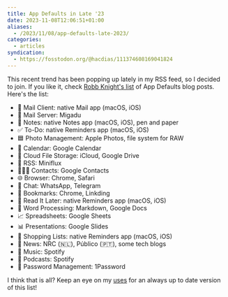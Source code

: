 ```yaml
---
title: App Defaults in Late '23
date: 2023-11-08T12:06:51+01:00
aliases:
  - /2023/11/08/app-defaults-late-2023/
categories:
  - articles
syndication:
  - https://fosstodon.org/@hacdias/111374608169041824
---
```


This recent trend has been popping up lately in my RSS feed, so I decided to join. If you like it, check [Robb Knight's list](https://defaults.rknight.me/) of App Defaults blog posts. Here's the list:

- 📨 Mail Client: native Mail app (macOS, iOS)
- 📮 Mail Server: Migadu
- 📝 Notes: native Notes app (macOS, iOS), pen and paper
- ✅ To-Do: native Reminders app (macOS, iOS)
- 🟦 Photo Management: Apple Photos, file system for RAW
- 📆 Calendar: Google Calendar
- 📁 Cloud File Storage: iCloud, Google Drive
- 📖 RSS: Miniflux
- 🙍🏻‍♂️ Contacts: Google Contacts
- 🌐 Browser: Chrome, Safari
- 💬 Chat: WhatsApp, Telegram
- 🔖 Bookmarks: Chrome, Linkding
- 📑 Read It Later: native Reminders app (macOS, iOS)
- 📜 Word Processing: Markdown, Google Docs
- 📈 Spreadsheets: Google Sheets
- 📊 Presentations: Google Slides
- 🛒 Shopping Lists: native Reminders app (macOS, iOS)
- 📰 News: NRC (🇳🇱), Público (🇵🇹), some tech blogs
- 🎵 Music: Spotify
- 🎤 Podcasts: Spotify
- 🔐 Password Management: 1Password

I think that is all? Keep an eye on my [uses](/uses/#software) for an always up to date version of this list!
